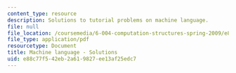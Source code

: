```yaml
---
content_type: resource
description: Solutions to tutorial problems on machine language.
file: null
file_location: /coursemedia/6-004-computation-structures-spring-2009/e88c77f542eb2a619827ee13af25edc7_MIT6_004s09_tutor12_sol.pdf
file_type: application/pdf
resourcetype: Document
title: Machine language - Solutions
uid: e88c77f5-42eb-2a61-9827-ee13af25edc7
---
```

